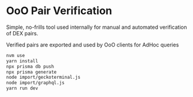 # OoO Pair Verification

Simple, no-frills tool used internally for manual and automated verification of DEX pairs.

Verified pairs are exported and used by OoO clients for AdHoc queries

```bash
nvm use
yarn install
npx prisma db push
npx prisma generate
node import/geckoterminal.js
node import/graphql.js
yarn run dev
```
